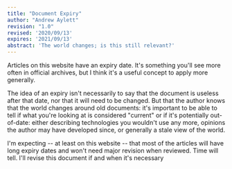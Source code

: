 ```yaml
---
title: "Document Expiry"
author: "Andrew Aylett"
revision: "1.0"
revised: '2020/09/13'
expires: '2021/09/13'
abstract: 'The world changes; is this still relevant?'
---
```


Articles on this website have an expiry date.  It's something you'll see more often in official archives, but I think it's a useful concept to apply more generally.

The idea of an expiry isn't necessarily to say that the document is useless after that date, nor that it will need to be changed.  But that the author knows that the world changes around old documents: it's important to be able to tell if what you're looking at is considered "current" or if it's potentially out-of-date: either describing technologies you wouldn't use any more, opinions the author may have developed since, or generally a stale view of the world.

I'm expecting -- at least on this website -- that most of the articles will have long expiry dates and won't need major revision when reviewed.  Time will tell.  I'll revise this document if and when it's necessary
